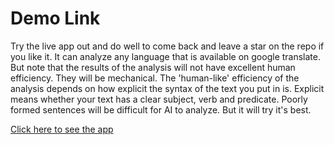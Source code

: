 # Demo Link

Try the live app out and do well to come back and leave a star on the repo if you like it. It can analyze any language that is available on google translate. But note that the results of the analysis will not have excellent human efficiency. They will be mechanical. The 'human-like' efficiency of the analysis depends on how explicit the syntax of the text you put in is. Explicit means whether your text has a clear subject, verb and predicate. Poorly formed sentences will be difficult for AI to analyze. But it will try it's best.

[Click here to see the app](https://jolly-rock-0694eb310.azurestaticapps.net)
